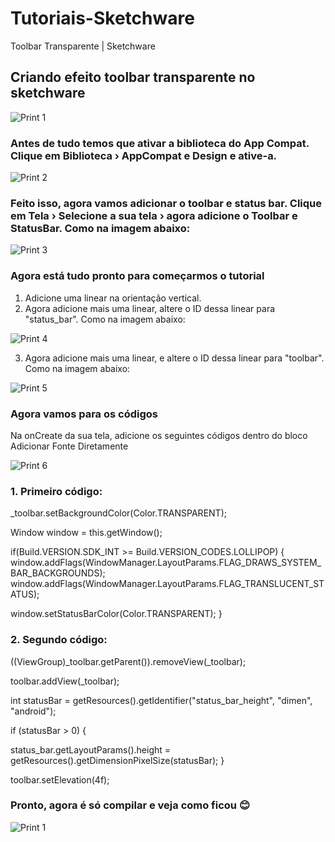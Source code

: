 # Tutoriais-Sketchware
Toolbar Transparente | Sketchware
## Criando efeito toolbar transparente no sketchware

![Print 1](https://github.com/Gabriel-True/Tutoriais-Sketchware/blob/main/Screenshot_20201025-124420.png)

### Antes de tudo temos que ativar a biblioteca do App Compat. Clique em Biblioteca › AppCompat e Design e ative-a.

![Print 2](https://github.com/Gabriel-True/Tutoriais-Sketchware/blob/main/Screenshot_20201025-124451.png)

### Feito isso, agora vamos adicionar o toolbar e status bar. Clique em Tela › Selecione a sua tela › agora adicione o Toolbar e StatusBar. Como na imagem abaixo:

![Print 3](https://github.com/Gabriel-True/Tutoriais-Sketchware/blob/main/Screenshot_20201025-124159.png)

### Agora está tudo pronto para começarmos o tutorial

1. Adicione uma linear na orientação vertical.
2. Agora adicione mais uma linear, altere o ID dessa linear para "status_bar". Como na imagem abaixo:

![Print 4](https://github.com/Gabriel-True/Tutoriais-Sketchware/blob/main/Screenshot_20201025-123638.png)

3. Agora adicione mais uma linear, e altere o ID dessa linear para "toolbar". Como na imagem abaixo:

![Print 5](https://github.com/Gabriel-True/Tutoriais-Sketchware/blob/main/Screenshot_20201025-123706.png)

### Agora vamos para os códigos
Na onCreate da sua tela, adicione os seguintes códigos dentro do bloco Adicionar Fonte Diretamente

![Print 6](https://github.com/Gabriel-True/Tutoriais-Sketchware/blob/main/Screenshot_20201025-124121.png)

### 1. Primeiro código:

_toolbar.setBackgroundColor(Color.TRANSPARENT);

Window window = this.getWindow();

 if(Build.VERSION.SDK_INT >= Build.VERSION_CODES.LOLLIPOP) { window.addFlags(WindowManager.LayoutParams.FLAG_DRAWS_SYSTEM_BAR_BACKGROUNDS); window.addFlags(WindowManager.LayoutParams.FLAG_TRANSLUCENT_STATUS);

 window.setStatusBarColor(Color.TRANSPARENT); }
 
 ### 2. Segundo código:
 
 ((ViewGroup)_toolbar.getParent()).removeView(_toolbar);

toolbar.addView(_toolbar);

int statusBar = getResources().getIdentifier("status_bar_height", "dimen", "android");

if (statusBar > 0) {

status_bar.getLayoutParams().height = getResources().getDimensionPixelSize(statusBar); }

toolbar.setElevation(4f);

### Pronto, agora é só compilar e veja como ficou :blush:

![Print 1](https://github.com/Gabriel-True/Tutoriais-Sketchware/blob/main/Screenshot_20201025-124420.png)




